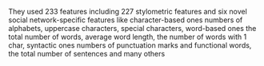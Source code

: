 They used 233 features including 227
stylometric features and six novel social network-specific features like character-based ones numbers of alphabets, uppercase characters, special characters, word-based ones the total number of words, average word length, the number of words with 1 char, syntactic ones numbers of punctuation marks and functional words, the total number of sentences and many others
